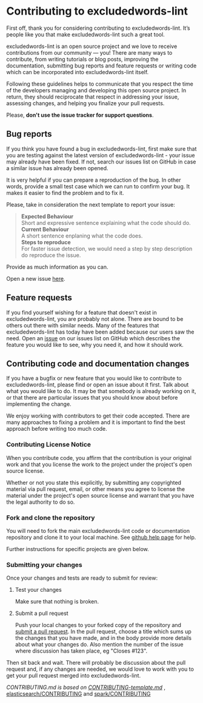 # Contributing to excludedwords-lint

First off, thank you for considering contributing to excludedwords-lint. 
It’s people like you that make excludedwords-lint such a great tool.

excludedwords-lint is an open source project and we love to receive contributions from 
our community — you! There are many ways to contribute, from writing tutorials or blog 
posts, improving the documentation, submitting bug reports and feature requests or 
writing code which can be incorporated into excludedwords-lint itself.

Following these guidelines helps to communicate that you respect the time of 
the developers managing and developing this open source project. In return, 
they should reciprocate that respect in addressing your issue, assessing changes, 
and helping you finalize your pull requests.

Please, **don't use the issue tracker for support questions**. 

## Bug reports

If you think you have found a bug in excludedwords-lint, first make sure that you 
are testing against the latest version of excludedwords-lint - your issue may already 
have been fixed. If not, search our issues list on GitHub in case a similar 
issue has already been opened.

It is very helpful if you can prepare a reproduction of the bug. In other words, 
provide a small test case which we can run to confirm your bug. It makes it easier to 
find the problem and to fix it.
 
Please, take in consideration the next template to report your issue:

> **Expected Behaviour**\
> Short and expressive sentence explaining what the code should do.\
> **Current Behaviour**\
> A short sentence enplaning what the code does. \
> **Steps to reproduce**\
> For faster issue detection, we would need a step by step description do reproduce the issue.


Provide as much information as you can.

Open a new issue [here][github-issues].

## Feature requests

If you find yourself wishing for a feature that doesn't exist in excludedwords-lint, 
you are probably not alone. There are bound to be others out there with similar 
needs. Many of the features that excludedwords-lint has today have been added because 
our users saw the need. Open an [issue][github-issues] on our issues list on GitHub which describes 
the feature you would like to see, why you need it, and how it should work.

## Contributing code and documentation changes

If you have a bugfix or new feature that you would like to contribute to excludedwords-lint, please find or open an issue 
about it first. Talk about what you would like to do. It may be that somebody is already working on it, or that there 
are particular issues that you should know about before implementing the change.

We enjoy working with contributors to get their code accepted. There are many approaches to fixing a problem and it is 
important to find the best approach before writing too much code.

### Contributing License Notice

When you contribute code, you affirm that the contribution is your original work and that you license the work to the project under the project's open source license.

Whether or not you state this explicitly, by submitting any copyrighted material via pull request, email, or other means you agree to license the material under the project's open source license and warrant that you have the legal authority to do so.

### Fork and clone the repository

You will need to fork the main excludedwords-lint code or documentation repository and clone 
it to your local machine. See [github help page](https://help.github.com/articles/fork-a-repo/) for help.

Further instructions for specific projects are given below.

### Submitting your changes

Once your changes and tests are ready to submit for review:

1. Test your changes
   
    Make sure that nothing is broken.
    
2. Submit a pull request

    Push your local changes to your forked copy of the repository and [submit a pull request](https://help.github.com/articles/about-pull-requests/). In the pull request, choose a title which sums up the changes that you have made, and in the body provide more details about what your changes do. Also mention the number of the issue where discussion has taken place, eg "Closes #123".
    
Then sit back and wait. There will probably be discussion about the pull request and, if any changes are needed, we would love to work with you to get your pull request merged into excludedwords-lint.

*CONTRIBUTING.md is based on [CONTRIBUTING-template.md](https://github.com/nayafia/contributing-template/blob/master/CONTRIBUTING-template.md)* , [elasticsearch/CONTRIBUTING](https://github.com/elastic/elasticsearch/blob/master/CONTRIBUTING.md) and [spark/CONTRIBUTING](https://github.com/apache/spark/blob/master/CONTRIBUTING.md)

[pull-request]: https://help.github.com/articles/about-pull-requests/
[github-issues]: https://github.com/dgarcia360/excludedwords-lint/issues
